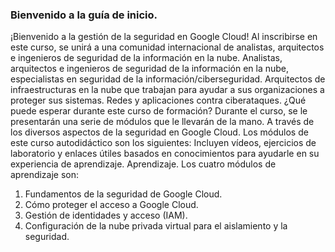 ### Bienvenido a la guía de inicio.

¡Bienvenido a la gestión de la seguridad en Google Cloud!
Al inscribirse en este curso, se unirá a una comunidad internacional de analistas, arquitectos e ingenieros de seguridad de la información en la nube.
Analistas, arquitectos e ingenieros de seguridad de la información en la nube, especialistas en seguridad de la información/ciberseguridad.
Arquitectos de infraestructuras en la nube que trabajan para ayudar a sus organizaciones a proteger sus sistemas.
Redes y aplicaciones contra ciberataques.
¿Qué puede esperar durante este curso de formación?
Durante el curso, se le presentarán una serie de módulos que le llevarán de la mano.
A través de los diversos aspectos de la seguridad en Google Cloud. Los módulos de este curso autodidáctico son los siguientes:
Incluyen vídeos, ejercicios de laboratorio y enlaces útiles basados en conocimientos para ayudarle en su experiencia de aprendizaje.
Aprendizaje.
Los cuatro módulos de aprendizaje son:
1. Fundamentos de la seguridad de Google Cloud.
2. Cómo proteger el acceso a Google Cloud.
3. Gestión de identidades y acceso (IAM).
4. Configuración de la nube privada virtual para el aislamiento y la seguridad.
